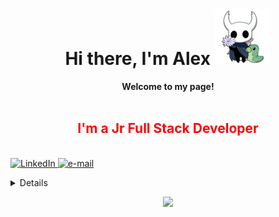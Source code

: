 <h1 align="center"> Hi there, I'm Alex <img src="https://github.com/AlexCoder99/AlexCoder99/blob/main/assets/hollow-flowey.png" width="90px" alt=" "></h1>
<p align="center"> <b> Welcome to my page!</b> <br><br> <h2 align="center" style="color:red">I'm a Jr Full Stack Developer <br> </h2><br> <a href="https://www.linkedin.com/in/aleksander-guci-7b7968265/"> <img src="https://img.shields.io/badge/LinkedIn-blue?style=flat-square&logo=linkedin" alt="LinkedIn"> </a> <a href="mailto:alexguci@outlook.it"> <img src="https://img.shields.io/badge/Email-blue?style=flat-square&logo=gmail&logoColor=white" alt="e-mail"> </a> </p>  <details> <p align="center"> <a href="https://github.com/AlexCoder99"> <img src="http://github-profile-summary-cards.vercel.app/api/cards/profile-details?username=AlexCoder99&theme=transparent" /> </a> <a href="https://github.com/AlexCoder99"> <img src="https://github-readme-streak-stats.herokuapp.com/?user=AlexCoder99&hide_border=true&card_width=338&theme=transparent" /> </a> <a href="https://github.com/AlexCoder99"> <img src="http://github-profile-summary-cards.vercel.app/api/cards/stats?username=AlexCoder99&theme=transparent" /> </a> </p> </details> <p align="center"> <a href="https://github.com/AlexCoder99"> <img src="https://komarev.com/ghpvc/?username=AlexCoder99&color=blue&style=flat" /> </a> </p>
